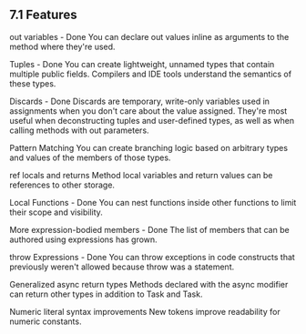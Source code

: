7.1 Features
------------

out variables					- Done
You can declare out values inline as arguments to the method where they're used.

Tuples							- Done
You can create lightweight, unnamed types that contain multiple public fields. Compilers and IDE tools understand the semantics of these types.

Discards						- Done
Discards are temporary, write-only variables used in assignments when you don't care about the value assigned. They're most useful when deconstructing tuples and user-defined types, as well as when calling methods with out parameters.

Pattern Matching
You can create branching logic based on arbitrary types and values of the members of those types.

ref locals and returns
Method local variables and return values can be references to other storage.

Local Functions					- Done
You can nest functions inside other functions to limit their scope and visibility.

More expression-bodied members	- Done
The list of members that can be authored using expressions has grown.

throw Expressions				- Done
You can throw exceptions in code constructs that previously weren't allowed because throw was a statement.

Generalized async return types
Methods declared with the async modifier can return other types in addition to Task and Task<T>.

Numeric literal syntax improvements
New tokens improve readability for numeric constants.